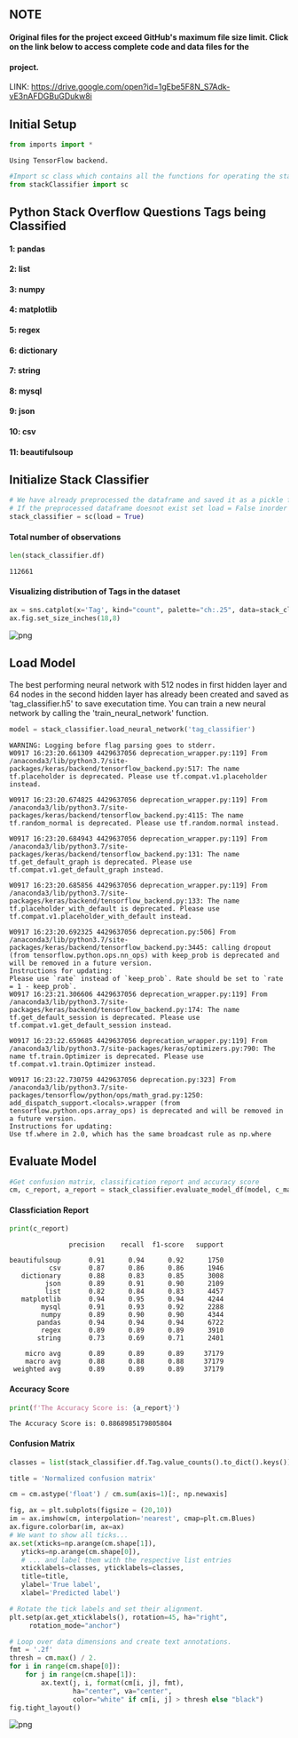 
## NOTE  
#### Original files for the project exceed GitHub's maximum file size limit. Click on the link below to access complete code and data files for the
#### project.

LINK: https://drive.google.com/open?id=1gEbe5F8N_S7Adk-vE3nAFDGBuGDukw8i

## Initial Setup


```python
from imports import *
```

    Using TensorFlow backend.



```python
#Import sc class which contains all the functions for operating the stackClassifier
from stackClassifier import sc
```

## Python Stack Overflow Questions Tags being Classified

#### 1: pandas
#### 2: list
#### 3: numpy
#### 4: matplotlib
#### 5: regex
#### 6: dictionary
#### 7: string
#### 8: mysql
#### 9: json
#### 10: csv
#### 11: beautifulsoup


## Initialize Stack Classifier


```python
# We have already preprocessed the dataframe and saved it as a pickle file called 'processed_df' for faster execution
# If the preprocessed dataframe doesnot exist set load = False inorder to create a new one
stack_classifier = sc(load = True)
```

#### Total number of observations


```python
len(stack_classifier.df)
```




    112661



#### Visualizing distribution of Tags in the dataset


```python
ax = sns.catplot(x='Tag', kind="count", palette="ch:.25", data=stack_classifier.df)
ax.fig.set_size_inches(18,8)
```


![png](README_files/main_12_0.png)


## Load Model

The best performing neural network with 512 nodes in first hidden layer and 64 nodes in the second hidden layer has already been created and saved as 'tag_classifier.h5' to save executation time. You can train a new neural network by calling the 'train_neural_network' function.


```python
model = stack_classifier.load_neural_network('tag_classifier')
```

    WARNING: Logging before flag parsing goes to stderr.
    W0917 16:23:20.661309 4429637056 deprecation_wrapper.py:119] From /anaconda3/lib/python3.7/site-packages/keras/backend/tensorflow_backend.py:517: The name tf.placeholder is deprecated. Please use tf.compat.v1.placeholder instead.
    
    W0917 16:23:20.674825 4429637056 deprecation_wrapper.py:119] From /anaconda3/lib/python3.7/site-packages/keras/backend/tensorflow_backend.py:4115: The name tf.random_normal is deprecated. Please use tf.random.normal instead.
    
    W0917 16:23:20.684943 4429637056 deprecation_wrapper.py:119] From /anaconda3/lib/python3.7/site-packages/keras/backend/tensorflow_backend.py:131: The name tf.get_default_graph is deprecated. Please use tf.compat.v1.get_default_graph instead.
    
    W0917 16:23:20.685856 4429637056 deprecation_wrapper.py:119] From /anaconda3/lib/python3.7/site-packages/keras/backend/tensorflow_backend.py:133: The name tf.placeholder_with_default is deprecated. Please use tf.compat.v1.placeholder_with_default instead.
    
    W0917 16:23:20.692325 4429637056 deprecation.py:506] From /anaconda3/lib/python3.7/site-packages/keras/backend/tensorflow_backend.py:3445: calling dropout (from tensorflow.python.ops.nn_ops) with keep_prob is deprecated and will be removed in a future version.
    Instructions for updating:
    Please use `rate` instead of `keep_prob`. Rate should be set to `rate = 1 - keep_prob`.
    W0917 16:23:21.306606 4429637056 deprecation_wrapper.py:119] From /anaconda3/lib/python3.7/site-packages/keras/backend/tensorflow_backend.py:174: The name tf.get_default_session is deprecated. Please use tf.compat.v1.get_default_session instead.
    
    W0917 16:23:22.659685 4429637056 deprecation_wrapper.py:119] From /anaconda3/lib/python3.7/site-packages/keras/optimizers.py:790: The name tf.train.Optimizer is deprecated. Please use tf.compat.v1.train.Optimizer instead.
    
    W0917 16:23:22.730759 4429637056 deprecation.py:323] From /anaconda3/lib/python3.7/site-packages/tensorflow/python/ops/math_grad.py:1250: add_dispatch_support.<locals>.wrapper (from tensorflow.python.ops.array_ops) is deprecated and will be removed in a future version.
    Instructions for updating:
    Use tf.where in 2.0, which has the same broadcast rule as np.where


## Evaluate Model


```python
#Get confusion matrix, classification report and accuracy score
cm, c_report, a_report = stack_classifier.evaluate_model_df(model, c_matrix = True, c_report= True, a_score= True, load = True)
```

#### Classficiation Report


```python
print(c_report)
```

                   precision    recall  f1-score   support
    
    beautifulsoup       0.91      0.94      0.92      1750
              csv       0.87      0.86      0.86      1946
       dictionary       0.88      0.83      0.85      3008
             json       0.89      0.91      0.90      2109
             list       0.82      0.84      0.83      4457
       matplotlib       0.94      0.95      0.94      4244
            mysql       0.91      0.93      0.92      2288
            numpy       0.89      0.90      0.90      4344
           pandas       0.94      0.94      0.94      6722
            regex       0.89      0.89      0.89      3910
           string       0.73      0.69      0.71      2401
    
        micro avg       0.89      0.89      0.89     37179
        macro avg       0.88      0.88      0.88     37179
     weighted avg       0.89      0.89      0.89     37179
    


#### Accuracy Score


```python
print(f'The Accuracy Score is: {a_report}')
```

    The Accuracy Score is: 0.8868985179805804


#### Confusion Matrix


```python
classes = list(stack_classifier.df.Tag.value_counts().to_dict().keys())

title = 'Normalized confusion matrix'

cm = cm.astype('float') / cm.sum(axis=1)[:, np.newaxis]

fig, ax = plt.subplots(figsize = (20,10))
im = ax.imshow(cm, interpolation='nearest', cmap=plt.cm.Blues)
ax.figure.colorbar(im, ax=ax)
# We want to show all ticks...
ax.set(xticks=np.arange(cm.shape[1]),
   yticks=np.arange(cm.shape[0]),
   # ... and label them with the respective list entries
   xticklabels=classes, yticklabels=classes,
   title=title,
   ylabel='True label',
   xlabel='Predicted label')

# Rotate the tick labels and set their alignment.
plt.setp(ax.get_xticklabels(), rotation=45, ha="right",
     rotation_mode="anchor")

# Loop over data dimensions and create text annotations.
fmt = '.2f'
thresh = cm.max() / 2.
for i in range(cm.shape[0]):
    for j in range(cm.shape[1]):
        ax.text(j, i, format(cm[i, j], fmt),
                ha="center", va="center",
                color="white" if cm[i, j] > thresh else "black")
fig.tight_layout()
```


![png](README_files/main_23_0.png)

